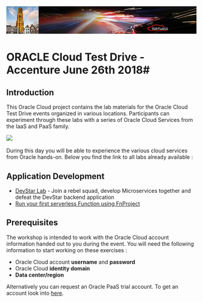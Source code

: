 ![](common/images/customer.logo2.png)
---
# ORACLE Cloud Test Drive - Accenture June 26th 2018#

## Introduction ##

This Oracle Cloud project contains the lab materials for the Oracle Cloud Test Drive events organized in various locations.  Participants can experiment through these labs with a series of Oracle Cloud Services from the IaaS and PaaS family.  

![](common/images/Introslide.PNG)

During this day you will be able to experience the various cloud services from Oracle hands-on.  Below you find the link to all labs already available : 


## Application Development ##
+ [DevStar Lab](https://github.com/mkleinb/devstarCode/blob/master/README.md) - Join a rebel squad, develop Microservices together and defeat the DevStar backend application
+ [Run your first serverless Function using FnProject](AppDev/functions/readme.md) 

## Prerequisites ##

The workshop is intended to work with the Oracle Cloud account information handed out to you during the event.  You will need the following information to start working on these exercises :

+ Oracle Cloud account **username** and **password**
+ Oracle Cloud **identity domain**
+ **Data center/region**

Alternatively you can request an Oracle PaaS trial account. To get an account look into [here](common/request.for.trial.md).

